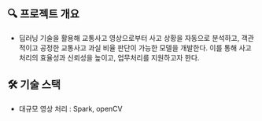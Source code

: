 <h2> 🔍 프로젝트 개요 </h2>

- 딥러닝 기술을 활용해 교통사고 영상으로부터 사고 상황을 자동으로 분석하고, 객관적이고 공정한 교통사고 과실 비율 판단이 가능한 모델을 개발한다. 이를 통해 사고처리의 효율성과 신뢰성을 높이고, 업무처리를 지원하고자 한다.


<h2> 🛠 기술 스택 </h2>

- 대규모 영상 처리 : Spark, openCV
